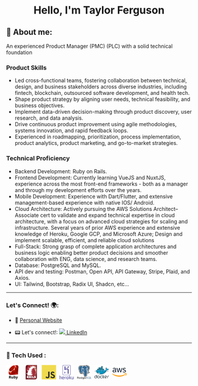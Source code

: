 
  
<h1 align="center">
  Hello, I'm Taylor Ferguson
</h1>

## 🌄 About me: 

An experienced Product Manager (PMC) (PLC) with a solid technical foundation

### Product Skills

- Led cross-functional teams, fostering collaboration between technical, design, and business stakeholders across diverse industries, including fintech, blockchain, outsourced software development, and health tech.
- Shape product strategy by aligning user needs, technical feasibility, and business objectives.
- Implement data-driven decision-making through product discovery, user research, and data analysis.
- Drive continuous product improvement using agile methodologies, systems innovation, and rapid feedback loops.
- Experienced in roadmapping, prioritization, process implementation, product analytics, product marketing, and go-to-market strategies.



### Technical Proficiency

- Backend Development: Ruby on Rails.
- Frontend Development: Currently learning VueJS and NuxtJS, experience across the most front-end frameworks - both as a manager and through my development efforts over the years.
- Mobile Development: Experience with Dart/Flutter, and extensive management-based experience with native IOS/ Android.
- Cloud Architecture: Actively pursuing the AWS Solutions Architect– Associate cert to validate and expand technical expertise in cloud architecture, with a focus on advanced cloud strategies for scaling and infrastructure. Several years of prior AWS experience and extensive knowledge of Heroku, Google GCP, and Microsoft Azure; Design and implement scalable, efficient, and reliable cloud solutions 
- Full-Stack: Strong grasp of complete application architectures and business logic enabling better product decisions and smoother collaboration with ENG, data science, and research teams.
- Database: PostgreSQL and MySQL.
- API dev and testing: Postman, Open API, API Gateway, Stripe, Plaid, and Axios.
- UI: Tailwind, Bootstrap, Radix UI, Shadcn, etc... 


---


### Let's Connect! 🌍:



- :ship: [Personal Website](https://www.taylorferguson.xyz/) 

- :pager: Let's connect!: [![](https://i.sstatic.net/gVE0j.png) LinkedIn](https://www.linkedin.com/in/taylor-ferguson-57826660/)




---

### :musical_score: Tech Used :

<div>
  
   <img src="https://github.com/devicons/devicon/blob/master/icons/ruby/ruby-original-wordmark.svg" title="Ruby" alt="Ruby" width="40" height="40"/>&nbsp;
  <img src="https://github.com/devicons/devicon/blob/master/icons/rails/rails-original-wordmark.svg" title="Rails" alt="Rails" width="40" height="40"/>&nbsp;
  <img src="https://github.com/devicons/devicon/blob/master/icons/javascript/javascript-original.svg" title="JavaScript" alt="JavaScript" width="40" height="40"/>&nbsp;
  <img src="https://github.com/devicons/devicon/blob/master/icons/heroku/heroku-original-wordmark.svg" title="Heroku" alt="Heroku" width="40" height="40"/>&nbsp;
  <img src="https://github.com/devicons/devicon/blob/master/icons/postgresql/postgresql-original-wordmark.svg" title="PostgreSQL" alt="PostgreSQL" width="40" height="40"/>&nbsp;
    <img src="https://github.com/devicons/devicon/blob/master/icons/docker/docker-original-wordmark.svg" title="docker" alt="docker" width="40" height="40"/>&nbsp;
    <img src="https://github.com/devicons/devicon/blob/master/icons/amazonwebservices/amazonwebservices-original-wordmark.svg" title="amazonwebservices" alt="amazonwebservices" width="40" height="40"/>&nbsp;
</div>


